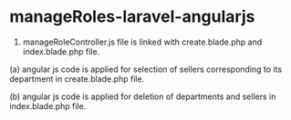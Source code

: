 # manageRoles-laravel-angularjs

1. manageRoleController.js file is linked with create.blade.php and index.blade.php file.

(a) angular js code is applied for selection of sellers corresponding to its department in create.blade.php file.

(b) angular js code is applied for deletion of departments and sellers in index.blade.php file.
